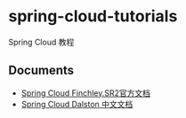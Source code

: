 # spring-cloud-tutorials
Spring Cloud 教程

## Documents
* [Spring Cloud Finchley.SR2官方文档](https://cloud.spring.io/spring-cloud-static/Finchley.SR2/)
* [Spring Cloud Dalston 中文文档](https://springcloud.cc/spring-cloud-dalston.html)
